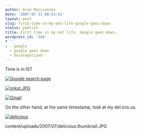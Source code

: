 ```yaml
---
author: Arun Manivannan
date: '2007-07-31 08:53:41'
layout: post
slug: first-time-in-my-net-life-google-goes-down
status: publish
title: First time in my net life. Google goes down…
wordpress_id: '244'
? ''
: - google
  - google goes down
  - Uncategorized
---
```


Time is in IST

[![Google search page][1]][2]

[![orkut.JPG][3]][4]

[![Gmail][5]][6]

On the other hand, at the same timestamp, look at my del.icio.us.

[![delicious][7]][8]

   [1]: http://www.arunma.com/wp-content/uploads/2007/07/google.thumbnail.JPG

   [2]: http://www.arunma.com/wp-content/uploads/2007/07/google.JPG (Google
search page)

   [3]: http://www.arunma.com/wp-content/uploads/2007/07/orkut.thumbnail.JPG

   [4]: http://www.arunma.com/wp-content/uploads/2007/07/orkut.JPG (orkut.JPG)

   [5]: http://www.arunma.com/wp-content/uploads/2007/07/gmail.thumbnail.JPG

   [6]: http://www.arunma.com/wp-content/uploads/2007/07/gmail.JPG (Gmail)

   [7]: http://www.arunma.com/wp-
content/uploads/2007/07/delicious.thumbnail.JPG

   [8]: http://www.arunma.com/wp-content/uploads/2007/07/delicious.JPG
(delicious)

